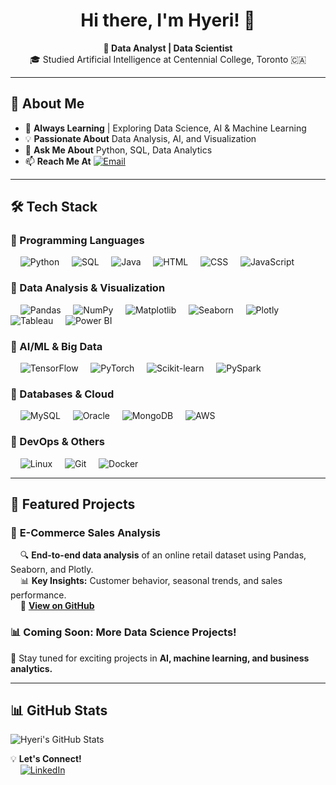 <!-- GitHub Profile README -->

<h1 align="center">Hi there, I'm Hyeri! 👋</h1>

<p align="center">
  <b>🚀 Data Analyst | Data Scientist</b><br>
  🎓 Studied Artificial Intelligence at Centennial College, Toronto 🇨🇦
</p>

---

## 📌 About Me
- 🌱 **Always Learning** | Exploring Data Science, AI & Machine Learning  
- 💡 **Passionate About** Data Analysis, AI, and Visualization  
- 💬 **Ask Me About** Python, SQL, Data Analytics  
- 📫 **Reach Me At** [![Email](https://img.shields.io/badge/Email-hyeri5524%40gmail.com-blue?style=flat-square&logo=gmail)](mailto:hyeri5524@gmail.com)

---

## 🛠️ Tech Stack
### 🔹 Programming Languages
&nbsp;&nbsp;&nbsp;&nbsp;![Python](https://img.shields.io/badge/-Python-3776AB?style=flat-square&logo=python&logoColor=white)
&nbsp;&nbsp;&nbsp;&nbsp;![SQL](https://img.shields.io/badge/-SQL-CC2927?style=flat-square&logo=mysql&logoColor=white)
&nbsp;&nbsp;&nbsp;&nbsp;![Java](https://img.shields.io/badge/-Java-007396?style=flat-square&logo=java&logoColor=white)
&nbsp;&nbsp;&nbsp;&nbsp;![HTML](https://img.shields.io/badge/-HTML-E34F26?style=flat-square&logo=html5&logoColor=white)
&nbsp;&nbsp;&nbsp;&nbsp;![CSS](https://img.shields.io/badge/-CSS-1572B6?style=flat-square&logo=css3&logoColor=white)
&nbsp;&nbsp;&nbsp;&nbsp;![JavaScript](https://img.shields.io/badge/-JavaScript-F7DF1E?style=flat-square&logo=javascript&logoColor=black)

### 🔹 Data Analysis & Visualization
&nbsp;&nbsp;&nbsp;&nbsp;![Pandas](https://img.shields.io/badge/-Pandas-150458?style=flat-square&logo=pandas&logoColor=white)
&nbsp;&nbsp;&nbsp;&nbsp;![NumPy](https://img.shields.io/badge/-NumPy-013243?style=flat-square&logo=numpy&logoColor=white)
&nbsp;&nbsp;&nbsp;&nbsp;![Matplotlib](https://img.shields.io/badge/-Matplotlib-11557C?style=flat-square)
&nbsp;&nbsp;&nbsp;&nbsp;![Seaborn](https://img.shields.io/badge/-Seaborn-008080?style=flat-square)
&nbsp;&nbsp;&nbsp;&nbsp;![Plotly](https://img.shields.io/badge/-Plotly-3F4F75?style=flat-square)
&nbsp;&nbsp;&nbsp;&nbsp;![Tableau](https://img.shields.io/badge/-Tableau-E97627?style=flat-square&logo=tableau&logoColor=white)
&nbsp;&nbsp;&nbsp;&nbsp;![Power BI](https://img.shields.io/badge/-Power%20BI-F2C811?style=flat-square&logo=power-bi&logoColor=black)

### 🔹 AI/ML & Big Data
&nbsp;&nbsp;&nbsp;&nbsp;![TensorFlow](https://img.shields.io/badge/-TensorFlow-FF6F00?style=flat-square&logo=tensorflow&logoColor=white)
&nbsp;&nbsp;&nbsp;&nbsp;![PyTorch](https://img.shields.io/badge/-PyTorch-EE4C2C?style=flat-square&logo=pytorch&logoColor=white)
&nbsp;&nbsp;&nbsp;&nbsp;![Scikit-learn](https://img.shields.io/badge/-Scikit--learn-F7931E?style=flat-square&logo=scikit-learn&logoColor=black)
&nbsp;&nbsp;&nbsp;&nbsp;![PySpark](https://img.shields.io/badge/-PySpark-FDEE21?style=flat-square&logo=apache-spark&logoColor=black)

### 🔹 Databases & Cloud
&nbsp;&nbsp;&nbsp;&nbsp;![MySQL](https://img.shields.io/badge/-MySQL-4479A1?style=flat-square&logo=mysql&logoColor=white)
&nbsp;&nbsp;&nbsp;&nbsp;![Oracle](https://img.shields.io/badge/-Oracle-F80000?style=flat-square&logo=oracle&logoColor=white)
&nbsp;&nbsp;&nbsp;&nbsp;![MongoDB](https://img.shields.io/badge/-MongoDB-47A248?style=flat-square&logo=mongodb&logoColor=white)
&nbsp;&nbsp;&nbsp;&nbsp;![AWS](https://img.shields.io/badge/-AWS-232F3E?style=flat-square&logo=amazon-aws&logoColor=white)

### 🔹 DevOps & Others
&nbsp;&nbsp;&nbsp;&nbsp;![Linux](https://img.shields.io/badge/-Linux-FCC624?style=flat-square&logo=linux&logoColor=black)
&nbsp;&nbsp;&nbsp;&nbsp;![Git](https://img.shields.io/badge/-Git-F05032?style=flat-square&logo=git&logoColor=white)
&nbsp;&nbsp;&nbsp;&nbsp;![Docker](https://img.shields.io/badge/-Docker-2496ED?style=flat-square&logo=docker&logoColor=white)

---

## 📂 Featured Projects
### 🛒 **E-Commerce Sales Analysis**
&nbsp;&nbsp;&nbsp;&nbsp;🔍 **End-to-end data analysis** of an online retail dataset using Pandas, Seaborn, and Plotly.  
&nbsp;&nbsp;&nbsp;&nbsp;📊 **Key Insights:** Customer behavior, seasonal trends, and sales performance.  
&nbsp;&nbsp;&nbsp;&nbsp;🔗 **[View on GitHub](https://github.com/Hyeri-Jerrie-Kim/ecommerce-sales-analysis.git)**  

### 📊 **Coming Soon: More Data Science Projects!**
🚀 Stay tuned for exciting projects in **AI, machine learning, and business analytics.**

---

## 📊 GitHub Stats  
![Hyeri's GitHub Stats](https://github-readme-stats.vercel.app/api?username=hyeri-jerrie-kim&show_icons=true&theme=radical)

💡 **Let's Connect!**  
&nbsp;&nbsp;&nbsp;&nbsp;[![LinkedIn](https://img.shields.io/badge/-LinkedIn-0077B5?style=flat-square&logo=linkedin&logoColor=white)](https://www.linkedin.com/in/hyerikim-ds)  
